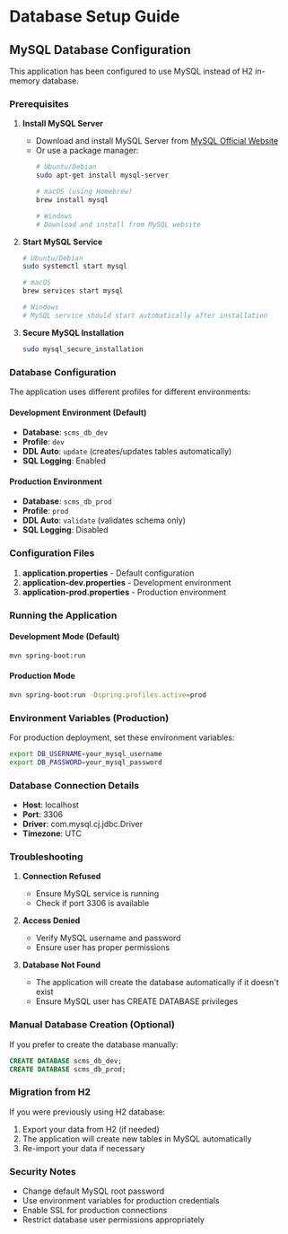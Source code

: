 # Database Setup Guide

## MySQL Database Configuration

This application has been configured to use MySQL instead of H2 in-memory database.

### Prerequisites

1. **Install MySQL Server**
   - Download and install MySQL Server from [MySQL Official Website](https://dev.mysql.com/downloads/mysql/)
   - Or use a package manager:
     ```bash
     # Ubuntu/Debian
     sudo apt-get install mysql-server
     
     # macOS (using Homebrew)
     brew install mysql
     
     # Windows
     # Download and install from MySQL website
     ```

2. **Start MySQL Service**
   ```bash
   # Ubuntu/Debian
   sudo systemctl start mysql
   
   # macOS
   brew services start mysql
   
   # Windows
   # MySQL service should start automatically after installation
   ```

3. **Secure MySQL Installation**
   ```bash
   sudo mysql_secure_installation
   ```

### Database Configuration

The application uses different profiles for different environments:

#### Development Environment (Default)
- **Database**: `scms_db_dev`
- **Profile**: `dev`
- **DDL Auto**: `update` (creates/updates tables automatically)
- **SQL Logging**: Enabled

#### Production Environment
- **Database**: `scms_db_prod`
- **Profile**: `prod`
- **DDL Auto**: `validate` (validates schema only)
- **SQL Logging**: Disabled

### Configuration Files

1. **application.properties** - Default configuration
2. **application-dev.properties** - Development environment
3. **application-prod.properties** - Production environment

### Running the Application

#### Development Mode (Default)
```bash
mvn spring-boot:run
```

#### Production Mode
```bash
mvn spring-boot:run -Dspring.profiles.active=prod
```

### Environment Variables (Production)

For production deployment, set these environment variables:

```bash
export DB_USERNAME=your_mysql_username
export DB_PASSWORD=your_mysql_password
```

### Database Connection Details

- **Host**: localhost
- **Port**: 3306
- **Driver**: com.mysql.cj.jdbc.Driver
- **Timezone**: UTC

### Troubleshooting

1. **Connection Refused**
   - Ensure MySQL service is running
   - Check if port 3306 is available

2. **Access Denied**
   - Verify MySQL username and password
   - Ensure user has proper permissions

3. **Database Not Found**
   - The application will create the database automatically if it doesn't exist
   - Ensure MySQL user has CREATE DATABASE privileges

### Manual Database Creation (Optional)

If you prefer to create the database manually:

```sql
CREATE DATABASE scms_db_dev;
CREATE DATABASE scms_db_prod;
```

### Migration from H2

If you were previously using H2 database:
1. Export your data from H2 (if needed)
2. The application will create new tables in MySQL automatically
3. Re-import your data if necessary

### Security Notes

- Change default MySQL root password
- Use environment variables for production credentials
- Enable SSL for production connections
- Restrict database user permissions appropriately
